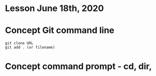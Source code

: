 
# Lesson June 18th, 2020

# Concept Git command line 
    
    git clone URL
    git add . (or filename)
    
    
# Concept command prompt - cd, dir, 
